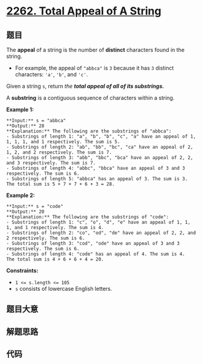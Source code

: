 # [2262. Total Appeal of A String](https://leetcode.com/problems/total-appeal-of-a-string)

## 题目

The **appeal** of a string is the number of **distinct** characters found in
the string.

  * For example, the appeal of `"abbca"` is `3` because it has `3` distinct characters: `'a'`, `'b'`, and `'c'`.

Given a string `s`, return _the **total appeal of all of its
**substrings**.**_

A **substring** is a contiguous sequence of characters within a string.



**Example 1:**

    
    
    **Input:** s = "abbca"
    **Output:** 28
    **Explanation:** The following are the substrings of "abbca":
    - Substrings of length 1: "a", "b", "b", "c", "a" have an appeal of 1, 1, 1, 1, and 1 respectively. The sum is 5.
    - Substrings of length 2: "ab", "bb", "bc", "ca" have an appeal of 2, 1, 2, and 2 respectively. The sum is 7.
    - Substrings of length 3: "abb", "bbc", "bca" have an appeal of 2, 2, and 3 respectively. The sum is 7.
    - Substrings of length 4: "abbc", "bbca" have an appeal of 3 and 3 respectively. The sum is 6.
    - Substrings of length 5: "abbca" has an appeal of 3. The sum is 3.
    The total sum is 5 + 7 + 7 + 6 + 3 = 28.
    

**Example 2:**

    
    
    **Input:** s = "code"
    **Output:** 20
    **Explanation:** The following are the substrings of "code":
    - Substrings of length 1: "c", "o", "d", "e" have an appeal of 1, 1, 1, and 1 respectively. The sum is 4.
    - Substrings of length 2: "co", "od", "de" have an appeal of 2, 2, and 2 respectively. The sum is 6.
    - Substrings of length 3: "cod", "ode" have an appeal of 3 and 3 respectively. The sum is 6.
    - Substrings of length 4: "code" has an appeal of 4. The sum is 4.
    The total sum is 4 + 6 + 6 + 4 = 20.
    



**Constraints:**

  * `1 <= s.length <= 105`
  * `s` consists of lowercase English letters.


## 题目大意

## 解题思路

## 代码

```javascript

```

